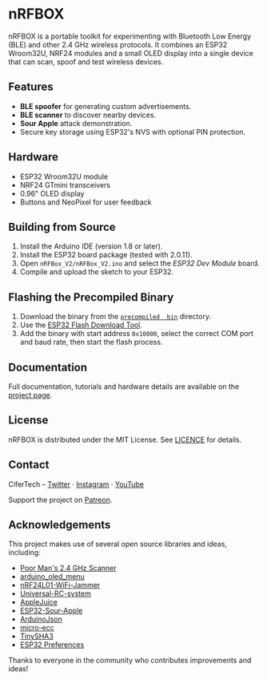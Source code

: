 # nRFBOX

nRFBOX is a portable toolkit for experimenting with Bluetooth Low Energy (BLE) and other 2.4&nbsp;GHz wireless protocols.  It combines an ESP32 Wroom32U, NRF24 modules and a small OLED display into a single device that can scan, spoof and test wireless devices.

## Features
- **BLE spoofer** for generating custom advertisements.
- **BLE scanner** to discover nearby devices.
- **Sour Apple** attack demonstration.
- Secure key storage using ESP32's NVS with optional PIN protection.

## Hardware
- ESP32 Wroom32U module
- NRF24 GTmini transceivers
- 0.96" OLED display
- Buttons and NeoPixel for user feedback

## Building from Source
1. Install the Arduino IDE (version 1.8 or later).
2. Install the ESP32 board package (tested with 2.0.11).
3. Open `nRFBox_V2/nRFBox_V2.ino` and select the *ESP32 Dev Module* board.
4. Compile and upload the sketch to your ESP32.

## Flashing the Precompiled Binary
1. Download the binary from the [`precompiled  bin`](precompiled%20%20bin) directory.
2. Use the [ESP32 Flash Download Tool](https://www.espressif.com/sites/default/files/tools/flash_download_tool_3.9.7_2.zip).
3. Add the binary with start address `0x10000`, select the correct COM port and baud rate, then start the flash process.

## Documentation
Full documentation, tutorials and hardware details are available on the [project page](https://cifertech.net/nrfbox-your-all-in-one-gadget-for-ble-and-2-4ghz-networks/).

## License
nRFBOX is distributed under the MIT License. See [LICENCE](LICENCE) for details.

## Contact
CiferTech – [Twitter](https://twitter.com/techcifer) · [Instagram](https://www.instagram.com/cifertech/) · [YouTube](https://www.youtube.com/@techcifer)

Support the project on [Patreon](https://www.patreon.com/cifertech).

## Acknowledgements
This project makes use of several open source libraries and ideas, including:
- [Poor Man's 2.4 GHz Scanner](https://forum.arduino.cc/t/poor-mans-2-4-ghz-scanner/54846)
- [arduino_oled_menu](https://github.com/upiir/arduino_oled_menu)
- [nRF24L01-WiFi-Jammer](https://github.com/hugorezende/nRF24L01-WiFi-Jammer)
- [Universal-RC-system](https://github.com/alexbeliaev/Universal-RC-system/tree/master)
- [AppleJuice](https://github.com/ECTO-1A/AppleJuice)
- [ESP32-Sour-Apple](https://github.com/RapierXbox/ESP32-Sour-Apple)
- [ArduinoJson](https://github.com/bblanchon/ArduinoJson)
- [micro-ecc](https://github.com/kmackay/micro-ecc)
- [TinySHA3](https://github.com/techninethrop/TinySHA3)
- [ESP32 Preferences](https://docs.espressif.com/projects/arduino-esp32/en/latest/api/preferences.html)

Thanks to everyone in the community who contributes improvements and ideas!
